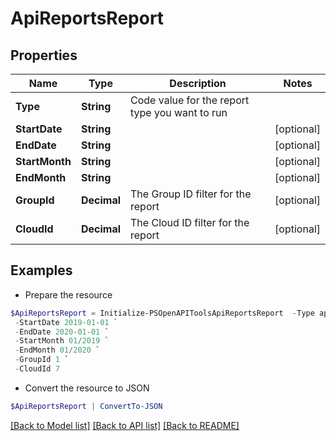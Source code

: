 # ApiReportsReport
## Properties

Name | Type | Description | Notes
------------ | ------------- | ------------- | -------------
**Type** | **String** | Code value for the report type you want to run | 
**StartDate** | **String** |  | [optional] 
**EndDate** | **String** |  | [optional] 
**StartMonth** | **String** |  | [optional] 
**EndMonth** | **String** |  | [optional] 
**GroupId** | **Decimal** | The Group ID filter for the report | [optional] 
**CloudId** | **Decimal** | The Cloud ID filter for the report | [optional] 

## Examples

- Prepare the resource
```powershell
$ApiReportsReport = Initialize-PSOpenAPIToolsApiReportsReport  -Type appCost `
 -StartDate 2019-01-01 `
 -EndDate 2020-01-01 `
 -StartMonth 01/2019 `
 -EndMonth 01/2020 `
 -GroupId 1 `
 -CloudId 7
```

- Convert the resource to JSON
```powershell
$ApiReportsReport | ConvertTo-JSON
```

[[Back to Model list]](../README.md#documentation-for-models) [[Back to API list]](../README.md#documentation-for-api-endpoints) [[Back to README]](../README.md)

